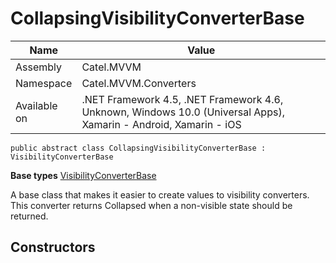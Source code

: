 

# CollapsingVisibilityConverterBase

Name|Value
---|---
Assembly|Catel.MVVM
Namespace|Catel.MVVM.Converters
Available on|.NET Framework 4.5, .NET Framework 4.6, Unknown, Windows 10.0 (Universal Apps), Xamarin - Android, Xamarin - iOS

```
public abstract class CollapsingVisibilityConverterBase : VisibilityConverterBase
```

**Base types**
[VisibilityConverterBase](/Catel.MVVM\Catel\MVVM\Converters\VisibilityConverterBase.md)


A base class that makes it easier to create values to visibility converters. This converter returns Collapsed when a non-visible state should be returned.



## Constructors


